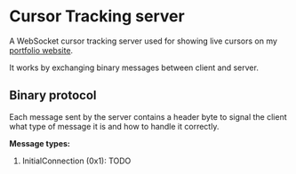 # Cursor Tracking server

A WebSocket cursor tracking server used for showing live cursors on my [portfolio website](https://miguelhiguera.dev).
 
It works by exchanging binary messages between client and server.

## Binary protocol

Each message sent by the server contains a header byte to signal the client what type of message it is and how to handle it correctly.

**Message types:**

1. InitialConnection (0x1): TODO